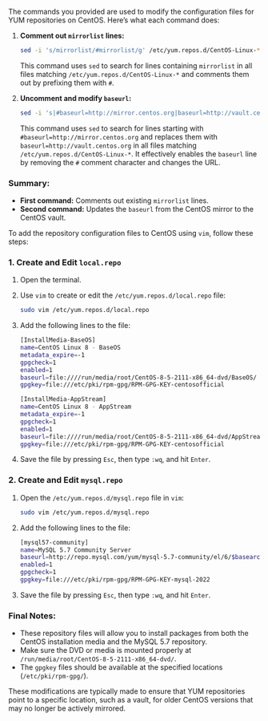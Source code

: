 The commands you provided are used to modify the configuration files for YUM repositories on CentOS. Here’s what each command does:

1. **Comment out `mirrorlist` lines:**

    ```bash
    sed -i 's/mirrorlist/#mirrorlist/g' /etc/yum.repos.d/CentOS-Linux-*
    ```

    This command uses `sed` to search for lines containing `mirrorlist` in all files matching `/etc/yum.repos.d/CentOS-Linux-*` and comments them out by prefixing them with `#`.

2. **Uncomment and modify `baseurl`:**

    ```bash
    sed -i 's|#baseurl=http://mirror.centos.org|baseurl=http://vault.centos.org|g' /etc/yum.repos.d/CentOS-Linux-*
    ```

    This command uses `sed` to search for lines starting with `#baseurl=http://mirror.centos.org` and replaces them with `baseurl=http://vault.centos.org` in all files matching `/etc/yum.repos.d/CentOS-Linux-*`. It effectively enables the `baseurl` line by removing the `#` comment character and changes the URL.

### Summary:
- **First command:** Comments out existing `mirrorlist` lines.
- **Second command:** Updates the `baseurl` from the CentOS mirror to the CentOS vault.



To add the repository configuration files to CentOS using `vim`, follow these steps:

### 1. **Create and Edit `local.repo`**

1. Open the terminal.
2. Use `vim` to create or edit the `/etc/yum.repos.d/local.repo` file:

   ```bash
   sudo vim /etc/yum.repos.d/local.repo
   ```

3. Add the following lines to the file:

   ```bash
   [InstallMedia-BaseOS]
   name=CentOS Linux 8 - BaseOS
   metadata_expire=-1
   gpgcheck=1
   enabled=1
   baseurl=file:////run/media/root/CentOS-8-5-2111-x86_64-dvd/BaseOS/
   gpgkey=file:///etc/pki/rpm-gpg/RPM-GPG-KEY-centosofficial

   [InstallMedia-AppStream]
   name=CentOS Linux 8 - AppStream
   metadata_expire=-1
   gpgcheck=1
   enabled=1
   baseurl=file:////run/media/root/CentOS-8-5-2111-x86_64-dvd/AppStream/
   gpgkey=file:///etc/pki/rpm-gpg/RPM-GPG-KEY-centosofficial
   ```

4. Save the file by pressing `Esc`, then type `:wq`, and hit `Enter`.

### 2. **Create and Edit `mysql.repo`**

1. Open the `/etc/yum.repos.d/mysql.repo` file in `vim`:

   ```bash
   sudo vim /etc/yum.repos.d/mysql.repo
   ```

2. Add the following lines to the file:

   ```bash
   [mysql57-community]
   name=MySQL 5.7 Community Server
   baseurl=http://repo.mysql.com/yum/mysql-5.7-community/el/6/$basearch/
   enabled=1
   gpgcheck=1
   gpgkey=file:///etc/pki/rpm-gpg/RPM-GPG-KEY-mysql-2022
   ```

3. Save the file by pressing `Esc`, then type `:wq`, and hit `Enter`.

### Final Notes:
- These repository files will allow you to install packages from both the CentOS installation media and the MySQL 5.7 repository.
- Make sure the DVD or media is mounted properly at `/run/media/root/CentOS-8-5-2111-x86_64-dvd/`.
- The `gpgkey` files should be available at the specified locations (`/etc/pki/rpm-gpg/`).

These modifications are typically made to ensure that YUM repositories point to a specific location, such as a vault, for older CentOS versions that may no longer be actively mirrored.